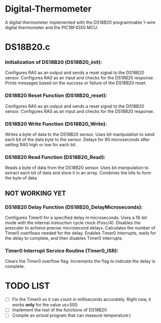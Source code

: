 # Digital-Thermometer
A digital thermometer implemented with the DS18B20 programmable 1-wire digital thermometer and the PIC18F4550 MCU.

# DS18B20.c

### Initialization of DS18B20 (DS18B20_init):

Configures RA0 as an output and sends a reset signal to the DS18B20 sensor.
Configures RA0 as an input and checks for the DS18B20 response.
Prints messages based on the success or failure of the DS18B20 reset.

### DS18B20 Reset Function (DS18B20_reset):

Configures RA0 as an output and sends a reset signal to the DS18B20 sensor.
Configures RA0 as an input and checks for the DS18B20 response.

### DS18B20 Write Function (DS18B20_Write):

Writes a byte of data to the DS18B20 sensor.
Uses bit manipulation to send each bit of the data byte to the sensor.
Delays for 90 microseconds after setting RA0 high or low for each bit.

### DS18B20 Read Function (DS18B20_Read):

Reads a byte of data from the DS18B20 sensor.
Uses bit manipulation to extract each bit of data and store it in an array.
Combines the bits to form the byte of data.

## NOT WORKING YET 

### DS18B20 Delay Function (DS18B20_DelayMicroseconds):

Configures Timer0 for a specified delay in microseconds.
Uses a 16-bit mode with the internal instruction cycle clock (Fosc/4).
Disables the prescaler to achieve precise microsecond delays.
Calculates the number of Timer0 overflows needed for the delay.
Enables Timer0 interrupts, waits for the delay to complete, and then disables Timer0 interrupts.

### Timer0 Interrupt Service Routine (Timer0_ISR):

Clears the Timer0 overflow flag.
Increments the flag to indicate the delay is complete.

# TODO LIST
- [ ] Fix the Timer0 so it can count in milliseconds accurately. Right now, it works **only** for the value us=500.
- [ ] Implement the rest of the functions of DS18B20
- [ ] Compile an *actual* program that can measure temperature:)
